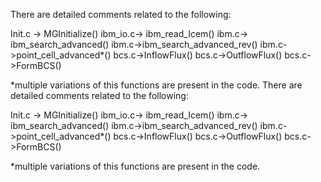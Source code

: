 There are detailed comments related to the following:

Init.c -> MGInitialize()
ibm_io.c-> ibm_read_Icem()
ibm.c-> ibm_search_advanced()
ibm.c->ibm_search_advanced_rev()
ibm.c->point_cell_advanced*()
bcs.c->InflowFlux()
bcs.c->OutflowFlux()
bcs.c->FormBCS()


*multiple variations of this functions are present in the code.
There are detailed comments related to the following:

Init.c -> MGInitialize()
ibm_io.c-> ibm_read_Icem()
ibm.c-> ibm_search_advanced()
ibm.c->ibm_search_advanced_rev()
ibm.c->point_cell_advanced*()
bcs.c->InflowFlux()
bcs.c->OutflowFlux()
bcs.c->FormBCS()


*multiple variations of this functions are present in the code.
